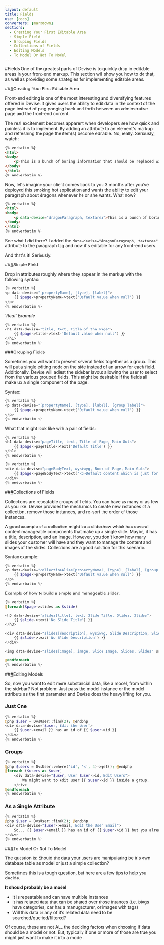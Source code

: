 ```yaml
---
layout: default
title: Fields
use: [docs]
converters: [markdown]
sections:
  - Creating Your First Editable Area
  - Simple Field
  - Grouping Fields
  - Collections of Fields
  - Editing Models
  - To Model Or Not To Model
---
```


#Fields
One of the greatest parts of Devise is to quickly drop in editable areas in your front-end markup. This section will show you how to do that, as well as providing some strategies for implementing editable areas.

##<a name="creating-your-first-editable-area" class="ia"></a>[#](#creating-your-first-editable-area)Creating Your First Editable Area

Front-end editing is one of the most interesting and diversifying features offered in Devise. It gives users the ability to edit data in the context of the page instead of ping ponging back and forth between an adminstrative page and the front-end content.

The real excitement becomes apparent when developers see how quick and painless it is to implement. By adding an attribute to an element's markup and refreshing the page the item(s) become editable. No, really. Seriously, watch:

```html
{% verbatim %}
<html>
<body>
	<p>This is a bunch of boring information that should be replaced with stories of beers... and attractive people... and dragons.</p>
</body>
</html>
{% endverbatim %}
```

Now, let's imagine your client comes back to you 3 months after you've deployed this smoking hot application and wants the ability to edit your paragraph about dragons whenever he or she wants. What now?

```html
{% verbatim %}
<html>
<body>
	<p data-devise="dragonParagraph, textarea">This is a bunch of boring information that should be replaced with stories of beers... and attractive people... and dragons.</p>
</body>
</html>
{% endverbatim %}
```

See what I did there? I added the ```data-devise="dragonParagraph, textarea"``` attribute to the paragraph tag and now it's editable for any front-end users.

And that's it! Seriously.

##<a name="simple-field" class="ia"></a>[#](#simple-field)Simple Field

Drop in attributes roughly where they appear in the markup with the following syntax:

```php
{% verbatim %}
<p data-devise="[propertyName], [type], [label]">
	{{ $page->propertyName->text('Default value when null') }}
</p>
{% endverbatim %}
```

*'Real' Example*

```php
{% verbatim %}
<h1 data-devise="title, text, Title of the Page">
	{{ $page->title->text('Default value when null') }}
</h1>
{% endverbatim %}
```

##<a name="grouping-fields" class="ia"></a>[#](#grouping-fields)Grouping Fields

Sometimes you will want to present several fields together as a group. This will put a single editing node on the side instead of an arrow for each field. Additionally, Devise will adjust the sidebar layout allowing the user to select from the various grouped fields. This might be desirable if the fields all make up a single component of the page.

Syntax:

```php
{% verbatim %}
<p data-devise="[propertyName], [type], [label], [group label]">
	{{ $page->propertyName->text('Default value when null') }}
</p>
{% endverbatim %}
```

What that might look like with a pair of fields:

```php
{% verbatim %}
<h1 data-devise="pageTitle, text, Title of Page, Main Guts">
	{{ $page->pageTitle->text('Default Title') }}
</h1>
{% endverbatim %}
```

```php
{% verbatim %}
<div data-devise="pageBodyText, wysiwyg, Body of Page, Main Guts">
	{{ $page->pageBodyText->text('<p>Default content which is just for an example</p>') }}
</div>
{% endverbatim %}
```

##<a name="collections-of-fields" class="ia"></a>[#](#collections-of-fields)Collections of Fields

Collections are repeatable groups of fields. You can have as many or as few as you like. Devise provides the mechanics to create new instances of a collection, remove those instances, and re-sort the order of those instances.

A good example of a collection might be a slideshow which has several content manageable components that make up a single slide. Maybe, it has a title, description, and an image. However, you don't know how many slides your customer will have and they want to manage the content and images of the slides. Collections are a good solution for this scenario.

Syntax example:

```php
{% verbatim %}
<p data-devise="collectionAlias[propertyName], [type], [label], [group label], [collection label]">
	{{ $page->propertyName->text('Default value when null') }}
</p>
{% endverbatim %}
```

Example of how to build a simple and manageable slider:

```php
{% verbatim %}
@foreach($page->slides as $slide)

<h3 data-devise="slides[title], text, Slide Title, Slides, Slides">
	{{ $slide->text('No Slide Title') }}
</h3>

<div data-devise="slides[description], wysiwyg, Slide Description, Slides, Slides">
	{{ $slide->text('No Slide Description') }}
</div>

<img data-devise="slides[image], image, Slide Image, Slides, Slides" src="{{ $slide->image }}">

@endforeach
{% endverbatim %}
```

##<a name="editing-models" class="ia"></a>[#](#editing-models)Editing Models

So, now you want to edit more substancial data, like a model, from within the sidebar? Not problem: Just pass the model instance or the model attribute as the first parameter and Devise does the heavy lifting for you.

### Just One
```php
{% verbatim %}
@php $user = DvsUser::find(2); @endphp
<div data-devise="$user, Edit the User">
	{{ $user->email }} has an id of {{ $user->id }}
</div>
{% endverbatim %}
```

### Groups
```php
{% verbatim %}
@php $users = DvsUser::where('id', '<', 4)->get(); @endphp
@foreach ($users as $user)
	<div data-devise="$user, User $user->id, Edit Users">
		We might want to edit user {{ $user->id }} inside a group.
	</div>
@endforeach
{% endverbatim %}
```

### As a Single Attribute
```php
{% verbatim %}
@php $user = DvsUser::find(2); @endphp
<div data-devise="$user->email, Edit the User Email">
	So... {{ $user->email }} has an id of {{ $user->id }} but you already knew that right?
</div>
{% endverbatim %}
```

<div class="beginner" markdown="1">

##<a name="to-model-or-not-to-model" class="ia"></a>[#](#to-model-or-not-to-model)To Model Or Not To Model

The question is: Should the data your users are manipulating be it's own database table as model or just a simple collection?

Sometimes this is a tough question, but here are a few tips to help you decide.

**It should probably be a model**

- It is repeatable and can have multiple instances
- It has related data that can be shared over those intances (i.e. blogs have categories, car has a manugacturer, or images with tags)
- Will this data or any of it's related data need to be searched/queried/filtered?

Of course, these are not ALL the deciding factors when choosing if data should be a model or not. But, typically if one or more of those are true you might just want to make it into a model.

</div>